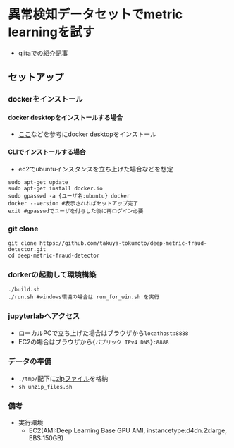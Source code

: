# 異常検知データセットでmetric learningを試す

- [qiitaでの紹介記事](https://qiita.com/takuya66520126/private/ddb271b57b098dcfe81b)

## セットアップ
### dockerをインストール
#### docker desktopをインストールする場合
- [ここ](https://docs.docker.com/desktop/)などを参考にdocker desktopをインストール

#### CLIでインストールする場合
- ec2でubuntuインスタンスを立ち上げた場合などを想定
```shell
sudo apt-get update
sudo apt-get install docker.io
sudo gpasswd -a {ユーザ名:ubuntu} docker
docker --version #表示されればセットアップ完了
exit #gpasswdでユーザを付与した後に再ログイン必要
```

### git clone
```shell
git clone https://github.com/takuya-tokumoto/deep-metric-fraud-detector.git
cd deep-metric-fraud-detector
```

### dorkerの起動して環境構築
```shell
./build.sh
./run.sh #windows環境の場合は run_for_win.sh を実行
```

### jupyterlabへアクセス
- ローカルPCで立ち上げた場合はブラウザから`locathost:8888`
- EC2の場合はブラウザから`{パブリック IPv4 DNS}:8888`

### データの準備
- `./tmp/`配下に[zipファイル](https://adfi.jp/download/)を格納
- `sh unzip_files.sh`

### 備考
- 実行環境
  - EC2(AMI:Deep Learning Base GPU AMI, instancetype:d4dn.2xlarge, EBS:150GB)
